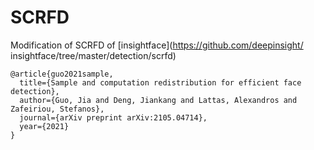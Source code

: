 # SCRFD 
  
Modification of SCRFD of [insightface](https://github.com/deepinsight/  insightface/tree/master/detection/scrfd)   
  
```
@article{guo2021sample,
  title={Sample and computation redistribution for efficient face detection},
  author={Guo, Jia and Deng, Jiankang and Lattas, Alexandros and Zafeiriou, Stefanos},
  journal={arXiv preprint arXiv:2105.04714},
  year={2021}
}
```
